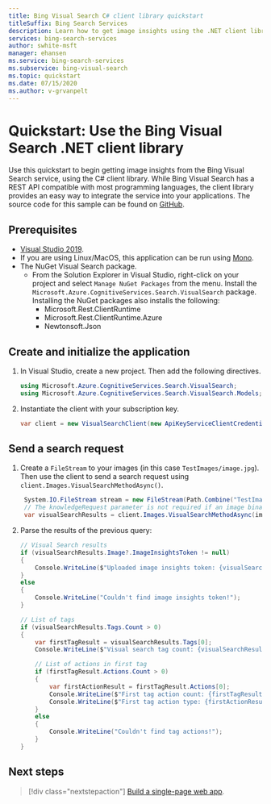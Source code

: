 ```yaml
---
title: Bing Visual Search C# client library quickstart 
titleSuffix: Bing Search Services
description: Learn how to get image insights using the .NET client library for Bing Visual Search API.
services: bing-search-services
author: swhite-msft
manager: ehansen
ms.service: bing-search-services
ms.subservice: bing-visual-search
ms.topic: quickstart
ms.date: 07/15/2020
ms.author: v-grvanpelt
---
```


# Quickstart: Use the Bing Visual Search .NET client library

Use this quickstart to begin getting image insights from the Bing Visual Search service, using the C# client library. While Bing Visual Search has a REST API compatible with most programming languages, the client library provides an easy way to integrate the service into your applications. The source code for this sample can be found on [GitHub](https://github.com/microsoft/bing-search-sdk-for-net/tree/main/samples/BingSearchSamples/BingVisualSearch).

<!--
[Reference documentation](/dotnet/api/overview/azure/cognitiveservices/bing-visual-search-readme) | [Library source code](https://github.com/Azure/azure-sdk-for-net/tree/master/sdk/cognitiveservices/Search.BingVisualSearch) | [Package (NuGet)](https://www.nuget.org/packages/Microsoft.Azure.CognitiveServices.Search.VisualSearch/) | [Samples](https://github.com/Azure-Samples/cognitive-services-dotnet-sdk-samples/)
-->

## Prerequisites

- [Visual Studio 2019](https://visualstudio.microsoft.com/downloads/).
- If you are using Linux/MacOS, this application can be run using [Mono](https://www.mono-project.com/).
- The NuGet Visual Search package.
  - From the Solution Explorer in Visual Studio, right-click on your project and select `Manage NuGet Packages` from the menu. Install the `Microsoft.Azure.CognitiveServices.Search.VisualSearch` package. Installing the NuGet packages also installs the following:
    - Microsoft.Rest.ClientRuntime
    - Microsoft.Rest.ClientRuntime.Azure
    - Newtonsoft.Json

<!--
[!INCLUDE [bing-visual-search-signup-requirements](../../../../includes/bing-visual-search-signup-requirements.md)]
-->

<a name="client"></a>

## Create and initialize the application

1. In Visual Studio, create a new project. Then add the following directives.

    ```csharp
    using Microsoft.Azure.CognitiveServices.Search.VisualSearch;
    using Microsoft.Azure.CognitiveServices.Search.VisualSearch.Models;
    ```

2. Instantiate the client with your subscription key.

    ```csharp
    var client = new VisualSearchClient(new ApiKeyServiceClientCredentials("YOUR-ACCESS-KEY"));
    ```

## Send a search request

1. Create a `FileStream` to your images (in this case `TestImages/image.jpg`). Then use the client to send a search request using `client.Images.VisualSearchMethodAsync()`.

    ```csharp
     System.IO.FileStream stream = new FileStream(Path.Combine("TestImages", "image.jpg"), FileMode.Open);
     // The knowledgeRequest parameter is not required if an image binary is passed in the request body
     var visualSearchResults = client.Images.VisualSearchMethodAsync(image: stream, knowledgeRequest: (string)null).Result;
    ```

2. Parse the results of the previous query:

    ```csharp
    // Visual Search results
    if (visualSearchResults.Image?.ImageInsightsToken != null)
    {
        Console.WriteLine($"Uploaded image insights token: {visualSearchResults.Image.ImageInsightsToken}");
    }
    else
    {
        Console.WriteLine("Couldn't find image insights token!");
    }
    
    // List of tags
    if (visualSearchResults.Tags.Count > 0)
    {
        var firstTagResult = visualSearchResults.Tags[0];
        Console.WriteLine($"Visual search tag count: {visualSearchResults.Tags.Count}");
    
        // List of actions in first tag
        if (firstTagResult.Actions.Count > 0)
        {
            var firstActionResult = firstTagResult.Actions[0];
            Console.WriteLine($"First tag action count: {firstTagResult.Actions.Count}");
            Console.WriteLine($"First tag action type: {firstActionResult.ActionType}");
        }
        else
        {
            Console.WriteLine("Couldn't find tag actions!");
        }
    }
    ```

## Next steps

> [!div class="nextstepaction"]
> [Build a single-page web app](../../tutorial/visual-search-single-page-app.md).
